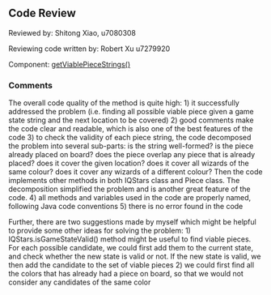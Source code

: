 ## Code Review

Reviewed by: Shitong Xiao, u7080308

Reviewing code written by: Robert Xu u7279920

Component: [getViablePieceStrings()](https://gitlab.cecs.anu.edu.au/u4147512/comp1110-ass2-tue09c/-/blob/master/src/comp1110/ass2/IQStars.java)

### Comments 

The overall code quality of the method is quite high:
    1) it successfully addressed the problem (i.e. finding all possible viable piece given a game state string and the next 
   location to be covered)
    2) good comments make the code clear and readable, which is also one of the best features of the code
    3) to check the validity of each piece string, the code decomposed the problem into several sub-parts: is the string 
    well-formed? is the piece already placed on board? does the piece overlap any piece that is already placed?
    does it cover the given location? does it cover all wizards of the same colour? does it cover any wizards of a different colour?
    Then the code implements other methods in both IQStars class and Piece class. The decomposition simplified the problem
    and is another great feature of the code.
    4) all methods and variables used in the code are properly named, following Java code conventions
    5) there is no error found in the code

Further, there are two suggestions made by myself which might be helpful to provide some other ideas for solving the problem:
    1) IQStars.isGameStateValid() method might be useful to find viable pieces. For each possible candidate, 
    we could first add them to the current state, and check whether the new state is valid or not. If the new state is 
    valid, we then add the candidate to the set of viable pieces
    2) we could first find all the colors that has already had a piece on board, so that we would not consider any candidates
    of the same color
    


